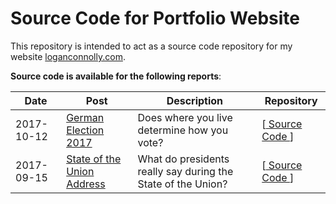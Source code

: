 # Source Code for Portfolio Website

This repository is intended to act as a source code repository for my website [loganconnolly.com](https://loganconnolly.com).

**Source code is available for the following reports**:

| Date       | Post                                                                         | Description                                                  | Repository                                                                                                |
|------------|------------------------------------------------------------------------------|--------------------------------------------------------------|-----------------------------------------------------------------------------------------------------------|
| 2017-10-12 | [German Election 2017](https://loganconnolly.com/post/german_election_2017/) | Does where you live determine how you vote?                  | [[ Source Code ](https://github.com/logan-connolly/portfolio-posts/tree/master/posts/german_election_2017)] |
| 2017-09-15 | [State of the Union Address](https://loganconnolly.com/post/state_of_union/) | What do presidents really say during the State of the Union? | [[ Source Code ](https://github.com/logan-connolly/portfolio-posts/tree/master/posts/state_of_union)]       |